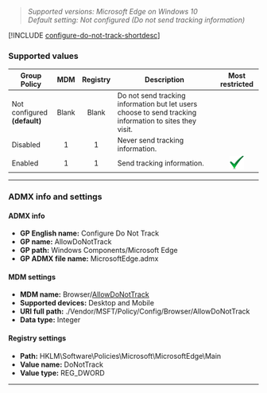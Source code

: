 <!-- ## Configure Do Not Track -->
>*Supported versions: Microsoft Edge on Windows 10*<br>
>*Default setting:  Not configured (Do not send tracking information)*

[!INCLUDE [configure-do-not-track-shortdesc](../shortdesc/configure-do-not-track-shortdesc.md)]

### Supported values

|Group Policy  |MDM |Registry |Description |Most restricted |
|---|:---:|:---:|---|:---:|
|Not configured<br>**(default)** |Blank |Blank |Do not send tracking information but let users choose to send tracking information to sites they visit. | |
|Disabled |1 |1 |Never send tracking information. | |
|Enabled |1 |1 |Send tracking information. |![Most restricted value](../images/check-gn.png) |
---

### ADMX info and settings
#### ADMX info
- **GP English name:** Configure Do Not Track
- **GP name:** AllowDoNotTrack
- **GP path:** Windows Components/Microsoft Edge
- **GP ADMX file name:** MicrosoftEdge.admx

#### MDM settings
- **MDM name:** Browser/[AllowDoNotTrack](https://docs.microsoft.com/en-us/windows/client-management/mdm/policy-csp-browser#browser-allowdonottrack)
- **Supported devices:** Desktop and Mobile
- **URI full path:** ./Vendor/MSFT/Policy/Config/Browser/AllowDoNotTrack 
- **Data type:** Integer

#### Registry settings
- **Path:** HKLM\\Software\\Policies\\Microsoft\\MicrosoftEdge\\Main
- **Value name:** DoNotTrack
- **Value type:** REG_DWORD

<hr>